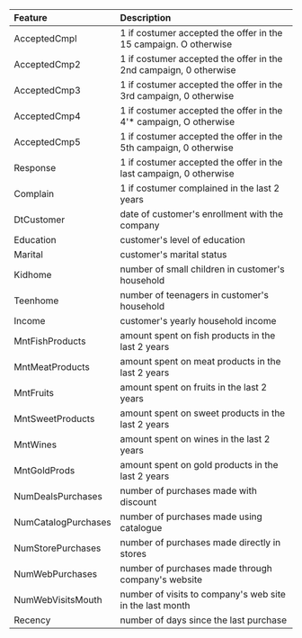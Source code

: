 | **Feature**         | **Description**                                                    |
| :------------------ | :----------------------------------------------------------------- |
| AcceptedCmpl        | 1 if costumer accepted the offer in the 15 campaign. O otherwise   |
| AcceptedCmp2        | 1 if costumer accepted the offer in the 2nd campaign, 0 otherwise  |
| AcceptedCmp3        | 1 if costumer accepted the offer in the 3rd campaign, 0 otherwise  |
| AcceptedCmp4        | 1 if costumer accepted the offer in the 4'* campaign, O otherwise  |
| AcceptedCmp5        | 1 if costumer accepted the offer in the 5th campaign, 0 otherwise  |
| Response            | 1 if costumer accepted the offer in the last campaign, 0 otherwise |
| Complain            | 1 if costumer complained in the last 2 years                       |
| DtCustomer          | date of customer's enrollment with the company                     |
| Education           | customer's level of education                                      |
| Marital             | customer's marital status                                          |
| Kidhome             | number of small children in customer's household                   |
| Teenhome            | number of teenagers in customer's household                        |
| Income              | customer's yearly household income                                 |
| MntFishProducts     | amount spent on fish products in the last 2 years                  |
| MntMeatProducts     | amount spent on meat products in the last 2 years                  |
| MntFruits           | amount spent on fruits in the last 2 years                         |
| MntSweetProducts    | amount spent on sweet products in the last 2 years                 |
| MntWines            | amount spent on wines in the last 2 years                          |
| MntGoldProds        | amount spent on gold products in the last 2 years                  |
| NumDealsPurchases   | number of purchases made with discount                             |
| NumCatalogPurchases | number of purchases made using catalogue                           |
| NumStorePurchases   | number of purchases made directly in stores                        |
| NumWebPurchases     | number of purchases made through company's website                 |
| NumWebVisitsMouth   | number of visits to company's web site in the last month           |
| Recency             | number of days since the last purchase                             |